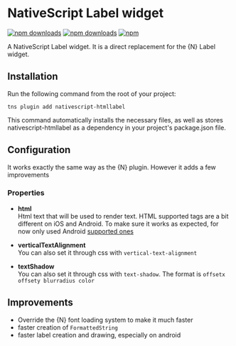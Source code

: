 ﻿# NativeScript Label widget
[![npm downloads](https://img.shields.io/npm/dm/nativescript-htmllabel.svg)](https://www.npmjs.com/package/nativescript-htmllabel)
[![npm downloads](https://img.shields.io/npm/dt/nativescript-htmllabel.svg)](https://www.npmjs.com/package/nativescript-htmllabel)
[![npm](https://img.shields.io/npm/v/nativescript-htmllabel.svg)](https://www.npmjs.com/package/nativescript-htmllabel)

A NativeScript Label widget. It is a direct replacement for the {N} Label widget.

## Installation
Run the following command from the root of your project:

`tns plugin add nativescript-htmllabel`

This command automatically installs the necessary files, as well as stores nativescript-htmllabel as a dependency in your project's package.json file.

## Configuration
It works exactly the same way as the {N} plugin. However it adds a few improvements

### Properties
* **html**  
Html text that will be used to render text. HTML supported tags are a bit different on iOS and Android. To make sure it works as expected, for now only used Android [supported ones](https://stackoverflow.com/questions/9754076/which-html-tags-are-supported-by-android-textview)

* **verticalTextAlignment**  
You can also set it through css with `vertical-text-alignment`

* **textShadow**  
You can also set it through css with `text-shadow`. The format is `offsetx offsety blurradius color`

## Improvements

* Override the {N} font loading system to make it much faster
* faster creation of `FormattedString`
* faster label creation and drawing, especially on android
